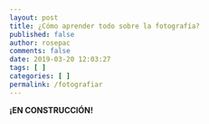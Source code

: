 ```yaml
---
layout: post
title: ¿Cómo aprender todo sobre la fotografía?
published: false
author: rosepac
comments: false
date: 2019-03-20 12:03:27
tags: [ ]
categories: [ ]
permalink: /fotografiar
---
```

**¡EN CONSTRUCCIÓN!**